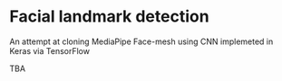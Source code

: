 # Facial landmark detection
An attempt at cloning MediaPipe Face-mesh using CNN implemeted in Keras via TensorFlow

TBA